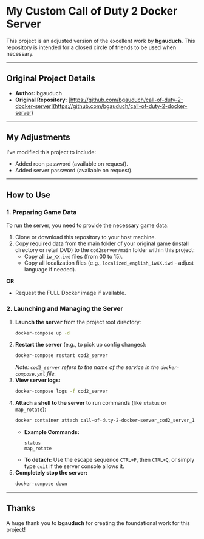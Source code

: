 # My Custom Call of Duty 2 Docker Server

This project is an adjusted version of the excellent work by **bgauduch**. This repository is intended for a closed circle of friends to be used when necessary.

---

## Original Project Details

* **Author:** bgauduch
* **Original Repository:** [https://github.com/bgauduch/call-of-duty-2-docker-server](https://github.com/bgauduch/call-of-duty-2-docker-server)

---

## My Adjustments

I've modified this project to include:

* Added rcon password (available on request).
* Added server password (available on request).

---

## How to Use

### 1. Preparing Game Data

To run the server, you need to provide the necessary game data:

1.  Clone or download this repository to your host machine.
2.  Copy required data from the main folder of your original game (install directory or retail DVD) to the `cod2server/main` folder within this project:
    * Copy all `iw_XX.iwd` files (from 00 to 15).
    * Copy all localization files (e.g., `localized_english_iwXX.iwd` - adjust language if needed).

**OR**

* Request the FULL Docker image if available.

### 2. Launching and Managing the Server

1.  **Launch the server** from the project root directory:
    ```bash
    docker-compose up -d
    ```
2.  **Restart the server** (e.g., to pick up config changes):
    ```bash
    docker-compose restart cod2_server
    ```
    *Note: `cod2_server` refers to the name of the service in the `docker-compose.yml` file.*
3.  **View server logs:**
    ```bash
    docker-compose logs -f cod2_server
    ```
4.  **Attach a shell to the server** to run commands (like `status` or `map_rotate`):
    ```bash
    docker container attach call-of-duty-2-docker-server_cod2_server_1
    ```
    * **Example Commands:**
        ```
        status
        map_rotate
        ```
    * **To detach:** Use the escape sequence `CTRL+P`, then `CTRL+Q`, or simply type `quit` if the server console allows it.
5.  **Completely stop the server:**
    ```bash
    docker-compose down
    ```

---

## Thanks

A huge thank you to **bgauduch** for creating the foundational work for this project!
